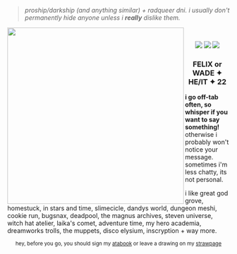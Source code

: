> <i>proship/darkship (and anything similar) + radqueer dni. i usually don't permanently hide anyone unless i <b>really</b> dislike them.</i>
<img src="https://file.garden/Z3y8p4kSxSo_bbsX/smalldog.gif" align="left" style="width: 400px;">
<br>
<p align="center">
<img src="https://64.media.tumblr.com/293e73d2691c6639ca5445b6d4c7f08a/8c49db604b0f3002-bb/s100x200/23dd62ea4afc62e3a47b5017e8416c721d1b40e3.png"> <img src="https://file.garden/Z3y8p4kSxSo_bbsX/silly%20online.png">
<img src="https://file.garden/Z3y8p4kSxSo_bbsX/not%20immune.png"</p>
<h3 align="center">FELIX or WADE ✦ HE/IT ✦ 22</h3>
<p><b>i go off-tab often, so whisper if you want to say something!</b> otherwise i probably won't notice your message. sometimes i'm less chatty, its not personal.</p>
<p>i like great god grove, homestuck, in stars and time, slimecicle, dandys world, dungeon meshi, cookie run, bugsnax, deadpool, the magnus archives, steven universe, witch hat atelier, laika's comet, adventure time, my hero academia, dreamworks trolls, the muppets, disco elysium, inscryption + way more.</p>

<p align="center"><sub>hey, before you go, you should sign my <a href="https://inspekta.atabook.org/">atabook</a> or leave a drawing on my <a href="https://funny.straw.page/">strawpage</a></sub></p>
